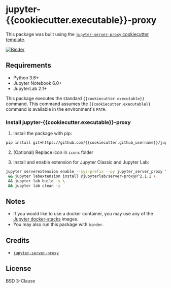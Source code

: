 # jupyter-{{cookiecutter.executable}}-proxy

This package was built using the [`jupyter-server-proxy` cookiecutter template](https://github.com/illumidesk/cookiecutter-jupyter-server-proxy).

[![Binder](https://mybinder.org/badge_logo.svg)](https://mybinder.org/v2/gh/{{cookiecutter.github_username}}/jupyter-{{cookiecutter.executable}}-proxy/main?urlpath={{cookiecutter.executable}})

## Requirements

- Python 3.6+
- Jupyter Notebook 6.0+
- JupyterLab 2.1+

This package executes the standard `{{cookiecutter.executable}}` command. This command assumes the `{{cookiecutter.executable}}` command is available in the environment's `PATH`.


### Install jupyter-{{cookiecutter.executable}}-proxy

1. Install the package with pip:

```bash
pip install git+https://github.com/{{cookiecutter.github_username}}/jupyter-{{cookiecutter.executable}}-proxy.git
```

2. (Optional) Replace icon in `icons` folder

3. Install and enable extension for Jupyter Classic and Jupyter Lab:

```bash
jupyter serverextension enable --sys-prefix --py jupyter_server_proxy \
 && jupyter labextension install @jupyterlab/server-proxy@^2.1.1 \
 && jupyter lab build -y \
 && jupyter lab clean -y
```

## Notes

- If you would like to use a docker container, you may use any of the [Jupyter docker-stacks](https://jupyter-docker-stacks.readthedocs.io/en/latest/) images.
- You may also run this package with `binder`.

## Credits

- [`jupyter-server-proxy`](https://github.com/jupyterhub/jupyter-server-proxy)

## License

BSD 3-Clause
